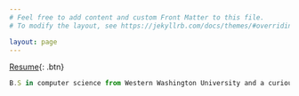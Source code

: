 ```yaml
---
# Feel free to add content and custom Front Matter to this file.
# To modify the layout, see https://jekyllrb.com/docs/themes/#overriding-theme-defaults

layout: page
---
```


[Resume](riverheuberger.com/assets/resume.pdf){: .btn}

```javascript
B.S in computer science from Western Washington University and a curious hacker who enjoys the application of new technologies and building ICT tools to improve others quality of life. 
```

